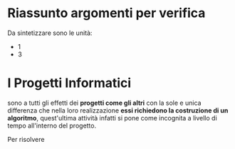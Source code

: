 # Riassunto argomenti per verifica

Da sintetizzare sono le unità:
- 1
- 3

# I Progetti Informatici

sono a tutti gli effetti dei **progetti come gli altri** con la sole e unica differenza che nella loro realizzazione **essi richiedono la costruzione di un algoritmo**, quest'ultima attività infatti si pone come incognita a livello di tempo all'interno del progetto.

Per risolvere 

<!--stackedit_data:
eyJoaXN0b3J5IjpbLTEzMjYzNjQzNywxOTE4ODUzMTRdfQ==
-->